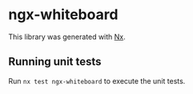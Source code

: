 # ngx-whiteboard

This library was generated with [Nx](https://nx.dev).

## Running unit tests

Run `nx test ngx-whiteboard` to execute the unit tests.
